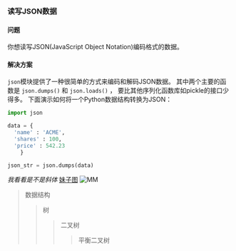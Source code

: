 ### 读写JSON数据
#### 问题
  你想读写JSON(JavaScript Object Notation)编码格式的数据。
#### 解决方案
  `json`模块提供了一种很简单的方式来编码和解码JSON数据。 其中两个主要的函数是 `json.dumps()` 和 `json.loads()` ， 要比其他序列化函数库如pickle的接口少得多。 下面演示如何将一个Python数据结构转换为JSON：
  ```Python
  import json

  data = {
    'name' : 'ACME',
    'shares' : 100,
    'price' : 542.23
      }

  json_str = json.dumps(data)
  ```
  *我看看是不是斜体*
  [妹子图](http://www.meizitu.com/)
  ![MM](http://mm.chinasareview.com/wp-content/uploads/2017a/08/02/08.jpg)
  >数据结构
  >>树
  >>>二叉树
  >>>>平衡二叉树
